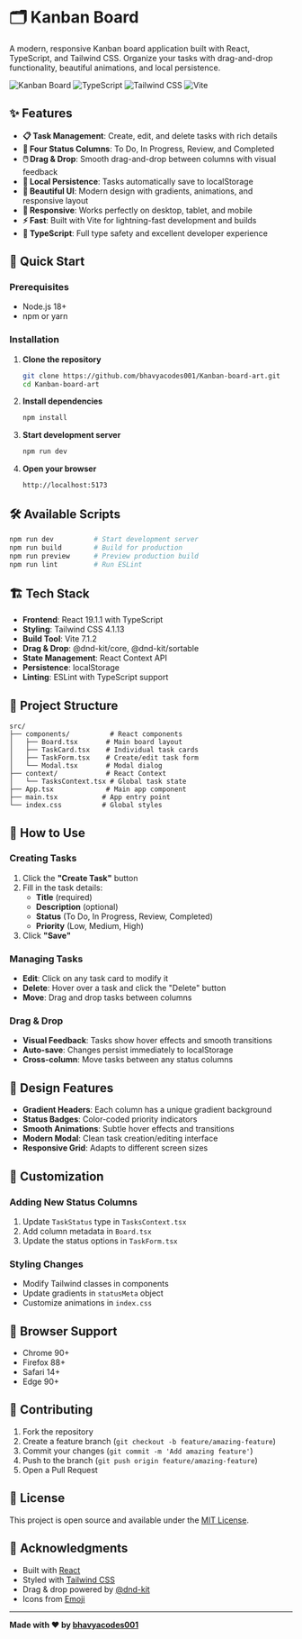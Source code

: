 # 🗂️ Kanban Board

A modern, responsive Kanban board application built with React, TypeScript, and Tailwind CSS. Organize your tasks with drag-and-drop functionality, beautiful animations, and local persistence.

![Kanban Board](https://img.shields.io/badge/React-19.1.1-blue) ![TypeScript](https://img.shields.io/badge/TypeScript-5.8.3-blue) ![Tailwind CSS](https://img.shields.io/badge/Tailwind-4.1.13-38B2AC) ![Vite](https://img.shields.io/badge/Vite-7.1.2-646CFF)

## ✨ Features

- **📋 Task Management**: Create, edit, and delete tasks with rich details
- **🎯 Four Status Columns**: To Do, In Progress, Review, and Completed
- **🖱️ Drag & Drop**: Smooth drag-and-drop between columns with visual feedback
- **💾 Local Persistence**: Tasks automatically save to localStorage
- **🎨 Beautiful UI**: Modern design with gradients, animations, and responsive layout
- **📱 Responsive**: Works perfectly on desktop, tablet, and mobile
- **⚡ Fast**: Built with Vite for lightning-fast development and builds
- **🔧 TypeScript**: Full type safety and excellent developer experience

## 🚀 Quick Start

### Prerequisites

- Node.js 18+ 
- npm or yarn

### Installation

1. **Clone the repository**
   ```bash
   git clone https://github.com/bhavyacodes001/Kanban-board-art.git
   cd Kanban-board-art
   ```

2. **Install dependencies**
   ```bash
   npm install
   ```

3. **Start development server**
   ```bash
   npm run dev
   ```

4. **Open your browser**
   ```
   http://localhost:5173
   ```

## 🛠️ Available Scripts

```bash
npm run dev          # Start development server
npm run build        # Build for production
npm run preview      # Preview production build
npm run lint         # Run ESLint
```

## 🏗️ Tech Stack

- **Frontend**: React 19.1.1 with TypeScript
- **Styling**: Tailwind CSS 4.1.13
- **Build Tool**: Vite 7.1.2
- **Drag & Drop**: @dnd-kit/core, @dnd-kit/sortable
- **State Management**: React Context API
- **Persistence**: localStorage
- **Linting**: ESLint with TypeScript support

## 📁 Project Structure

```
src/
├── components/          # React components
│   ├── Board.tsx       # Main board layout
│   ├── TaskCard.tsx    # Individual task cards
│   ├── TaskForm.tsx    # Create/edit task form
│   └── Modal.tsx       # Modal dialog
├── context/            # React Context
│   └── TasksContext.tsx # Global task state
├── App.tsx             # Main app component
├── main.tsx           # App entry point
└── index.css          # Global styles
```

## 🎯 How to Use

### Creating Tasks
1. Click the **"Create Task"** button
2. Fill in the task details:
   - **Title** (required)
   - **Description** (optional)
   - **Status** (To Do, In Progress, Review, Completed)
   - **Priority** (Low, Medium, High)
3. Click **"Save"**

### Managing Tasks
- **Edit**: Click on any task card to modify it
- **Delete**: Hover over a task and click the "Delete" button
- **Move**: Drag and drop tasks between columns

### Drag & Drop
- **Visual Feedback**: Tasks show hover effects and smooth transitions
- **Auto-save**: Changes persist immediately to localStorage
- **Cross-column**: Move tasks between any status columns

## 🎨 Design Features

- **Gradient Headers**: Each column has a unique gradient background
- **Status Badges**: Color-coded priority indicators
- **Smooth Animations**: Subtle hover effects and transitions
- **Modern Modal**: Clean task creation/editing interface
- **Responsive Grid**: Adapts to different screen sizes

## 🔧 Customization

### Adding New Status Columns
1. Update `TaskStatus` type in `TasksContext.tsx`
2. Add column metadata in `Board.tsx`
3. Update the status options in `TaskForm.tsx`

### Styling Changes
- Modify Tailwind classes in components
- Update gradients in `statusMeta` object
- Customize animations in `index.css`

## 📱 Browser Support

- Chrome 90+
- Firefox 88+
- Safari 14+
- Edge 90+

## 🤝 Contributing

1. Fork the repository
2. Create a feature branch (`git checkout -b feature/amazing-feature`)
3. Commit your changes (`git commit -m 'Add amazing feature'`)
4. Push to the branch (`git push origin feature/amazing-feature`)
5. Open a Pull Request

## 📄 License

This project is open source and available under the [MIT License](LICENSE).

## 🙏 Acknowledgments

- Built with [React](https://reactjs.org/)
- Styled with [Tailwind CSS](https://tailwindcss.com/)
- Drag & drop powered by [@dnd-kit](https://dndkit.com/)
- Icons from [Emoji](https://emojipedia.org/)

---

**Made with ❤️ by [bhavyacodes001](https://github.com/bhavyacodes001)**